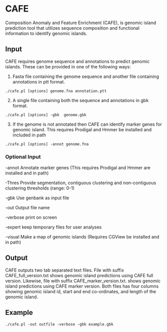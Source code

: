 # CAFE

Composition Anomaly and Feature Enrichment (CAFE), is genomic island prediction tool that utilizes sequence composition and functional information to identify genomic islands.


## Input
CAFE requires genome sequence and annotations to predict genomic islands. These can be provided in one of the following ways:
1. Fasta file containing the genome sequence and another file containing annotations in ptt format.
```
./cafe.pl [options] genome.fna annotation.ptt
```
2. A single file containing both the sequence and annotations in gbk format.
```
./cafe.pl [options] -gbk  genome.gbk
```
3. If the genome is not annotated then CAFE can identify marker genes for genomic island. This requires Prodigal and Hmmer be installed and included in path
```
./cafe.pl [options] -annot genome.fna
```

### Optional Input
-annot    Annotate marker genes (This requires Prodigal and Hmmer are installed and in path)

-Thres    Provide segmentation, contiguous clustering and non-contiguous clustering thresholds (range: 0-1)

-gbk      Use genbank as input file

-out      Output file name

-verbose  print on screen

-expert   keep temporary files for user analyses

-visual   Make a map of genomic islands (Requires CGView be installed and in path)


## Output
CAFE outputs two tab separated text files. File with suffix CAFE_full_version.txt shows genomic island predictions using CAFE full version. Likewise, file with suffix CAFE_marker_version.txt. shows genomic island predictions using CAFE marker version.
Both files has four columns showing genomic island id, start and end co-ordinates, and length of the genomic island.

## Example
```
./cafe.pl -out outfile -verbose -gbk example.gbk
```




